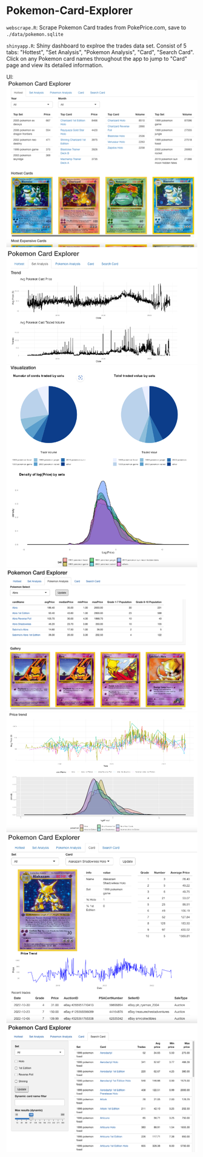 # Pokemon-Card-Explorer

`webscrape.R`: Scrape Pokemon Card trades from PokePrice.com, save to `./data/pokemon.sqlite`

`shinyapp.R`: Shiny dashboard to explroe the trades data set. Consist of 5 tabs: "Hottest", "Set Analysis", "Pokemon Analysis", "Card", "Search Card".
Click on any Pokemon card names throughout the app to jump to "Card" page and view its detailed information.

UI:
![Hottest Tab](pic/1.1.png)
![Set Analysis - Trend Plots](pic/1.2.png)
![Set Analysis - Pie & Density Plots](pic/1.3.png)
![Pokemon Analysis - Tables](pic/1.4.png)
![Pokemon Analysis - Trend & Density Plots](pic/1.5.png)
![Card - UI](pic/1.6.png)
![Search Card](pic/1.7.png)
